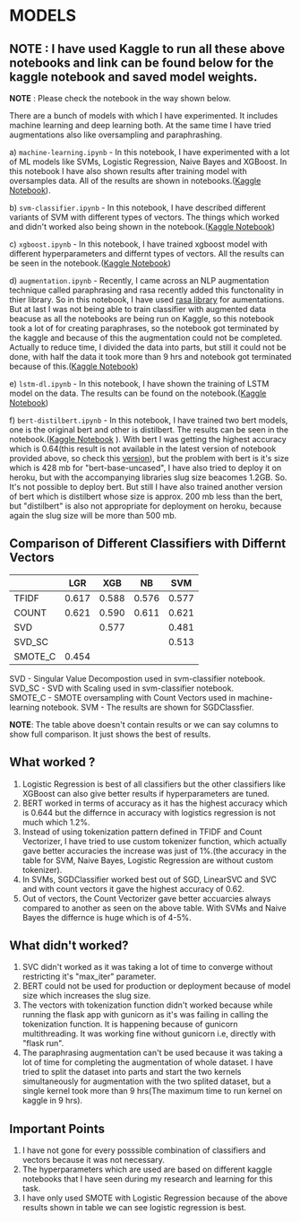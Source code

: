 # MODELS

## NOTE : I have used Kaggle to run all these above notebooks and link can be found below for the kaggle notebook and saved model weights.
**NOTE** : Please check the notebook in the way shown below.


  There are a bunch of models with which I have experimented. It includes machine learning and deep learning both. At the same time I have tried augmentations also like oversampling and paraphrashing.
  
  a) ```machine-learning.ipynb``` - In this notebook, I have experimented with a lot of ML models like SVMs, Logistic Regression, Naive Bayes and XGBoost. In this notebook I have also shown results after training model with oversamples data. All of the results are shown in notebooks.([Kaggle Notebook](https://www.kaggle.com/adityakumar01/machine-learning)). 
  
  b) ```svm-classifier.ipynb``` - In this notebook, I have described different variants of SVM with different types of vectors. The things which worked and didn't worked also being shown in the notebook.([Kaggle Notebook](https://www.kaggle.com/adityakumar01/svm-classifier))
  
  c) ```xgboost.ipynb``` - In this notebook, I have trained xgboost model with different hyperparameters and differnt types of vectors. All the results can be seen in the notebook.([Kaggle Notebook](https://www.kaggle.com/adityakumar01/xgboost))
 
  
  d) ```augmentation.ipynb``` - Recently, I came across an NLP augmentation technique called paraphrasing and rasa recently added this functonality in thier library. So in this notebook, I have used [rasa library](https://forum.rasa.com/t/paraphrasing-for-nlu-data-augmentation-experimental/27744) for aumentations. But at last I was not being able to train classifier with augmented data beacuse as all the notebooks are being run on Kaggle, so this notebook took a lot of for creating paraphrases, so the notebook got terminated by the kaggle and because of this the augmentation could not be completed. Actually to reduce time, I divided the data into parts, but still it could not be done, with half the data it took more than 9 hrs and notebook got terminated because of this.([Kaggle Notebook](https://www.kaggle.com/adityakumar01/augmentation1))
  
  e) ```lstm-dl.ipynb``` - In this notebook, I have shown the training of LSTM model on the data. The results can be found on the notebook.([Kaggle Notebook](https://www.kaggle.com/adityakumar01/lstm-dl))
                                                                        
  f) ```bert-distilbert.ipynb``` - In this notebook, I have trained two bert models, one is the original bert and other is distilbert. The results can be seen in the notebook.([Kaggle Notebook](https://www.kaggle.com/adityakumar01/bert-distilbert)  ). With bert I was getting the highest accuracy which is 0.64(this result is not available in the latest version of notebook provided above, so check this [version](https://www.kaggle.com/adityakumar01/bert-distilbert?scriptVersionId=32581570)), but the problem with bert is it's size which is 428 mb for "bert-base-uncased", I have also tried to deploy it on heroku, but with the accompanying libraries slug size beacomes 1.2GB. So. It's not possible to deploy bert. But still I have also trained another version of bert which is distilbert whose size is approx. 200 mb less than the bert, but "distilbert" is also not appropriate for deployment on heroku, because again the slug size will be more than 500 mb.                                                                                                  
  
## Comparison of Different Classifiers with Differnt Vectors
  
|         | LGR   | XGB   | NB    | SVM   |
|---------|-------|-------|-------|-------|
| TFIDF   | 0.617 | 0.588 | 0.576 | 0.577 |
| COUNT   | 0.621 | 0.590 | 0.611 | 0.621 |
| SVD     |       | 0.577 |       | 0.481 |
| SVD_SC  |       |       |       | 0.513 |
| SMOTE_C | 0.454 |       |       |       |

SVD - Singular Value Decompostion used in svm-classifier notebook.                                                             
SVD_SC - SVD with Scaling used in svm-classifier notebook.                                                                     
SMOTE_C - SMOTE oversampling with Count Vectors used in machine-learning notebook.
SVM - The results are shown for SGDClassfier.

**NOTE**: The table above doesn't contain results or we can say columns to show full comparison. It just shows the best of results.

## What worked ?
1. Logistic Regression is best of all classifiers but the other classifiers like XGBoost can also give better results if hyperparameters are tuned.
2. BERT worked in terms of accuracy as it has the highest accuracy which is 0.644 but the differnce in accuracy with logistics regression is not much which 1.2%.
3. Instead of using tokenization pattern defined in TFIDF and Count Vectorizer, I have tried to use custom tokenizer function, which actually gave better accuracies the increase was just of 1%.(the accuracy in the table for SVM, Naive Bayes, Logistic Regression are without custom tokenizer).
4. In SVMs, SGDClassifier worked best out of SGD, LinearSVC and SVC and with count vectors it gave the highest accuracy of 0.62.
5. Out of vectors, the Count Vectorizer gave better accuarcies always compared to another as seen on the above table. With SVMs and Naive Bayes the differnce is huge which is of 4-5%.

## What didn't worked?
1. SVC didn't worked as it was taking a lot of time to converge without restricting it's "max_iter" parameter.
2. BERT could not be used for production or deployment because of model size which increases the slug size.
3. The vectors with tokenization function didn't worked because while running the flask app with gunicorn as it's was failing in calling the tokenization function. It is happening because of gunicorn multithreading. It was working fine without gunicorn i.e, directly with "flask run".
4. The paraphrasing augmentation can't be used because it was taking a lot of time for completing the augmentation of whole dataset. I have tried to split the dataset into parts and start the two kernels simultaneously for augmentation with the two splited dataset, but a single kernel took more than 9 hrs(The maximum time to run kernel on kaggle in 9 hrs).
  
## Important Points
1. I have not gone for every posssible combination of classifiers and vectors because it was not necessary.
2. The hyperparameters which are used are based on different kaggle notebooks that I have seen during my research and learning for this task.
3. I have only used SMOTE with Logistic Regression because of the above results shown in table we can see logistic regression is best.
